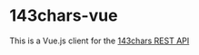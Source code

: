 # 143chars-vue

This is a Vue.js client for the [143chars REST API](https://github.com/PeterMorganGH/143chars)